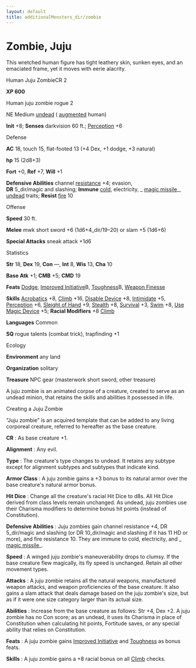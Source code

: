 ```yaml
---
layout: default
title: additionalMonsters_dir/zombie
---
```

# Zombie, Juju

This wretched human figure has tight leathery skin, sunken eyes, and an emaciated frame, yet it moves with eerie alacrity.

Human Juju ZombieCR 2

**XP 600**

Human juju zombie rogue 2

NE Medium [undead](monsters_dir/creatureTypes#_undead) ( [augmented](monsters_dir/creatureTypes#_augmented-subtype) human)

**Init** +8; **Senses** darkvision 60 ft.; [Perception](additionalMonsters_dir/../skills_dir/perception#_perception) +6

Defense

**AC** 18, touch 15, flat-footed 13 (+4 Dex, +1 dodge, +3 natural)

**hp** 15 (2d8+3)

**Fort** +0, **Ref** +7, **Will** +1

**Defensive Abilities** channel [resistance](monsters_dir/universalMonsterRules#_resistance) +4; evasion,   
**DR** 5_dir/magic and slashing; **Immune** [cold](monsters_dir/creatureTypes#_cold-subtype), electricity, _ [magic missile](additionalMonsters_dir/../spells_dir/magicMissile#_magic-missile)_, [undead](monsters_dir/creatureTypes#_undead) traits; **Resist** [fire](monsters_dir/creatureTypes#_fire-subtype) 10

Offense

**Speed** 30 ft.

**Melee** mwk short sword +6 (1d6+4_dir/19–20) or slam +5 (1d6+6)

**Special Attacks** sneak attack +1d6

Statistics

**Str** 18, **Dex** 19, **Con** —, **Int** 8, **Wis** 13, **Cha** 10

**Base Atk** +1; **CMB** +5; **CMD** 19

**Feats** [Dodge](additionalMonsters_dir/../feats#_dodge), [Improved Initiative](additionalMonsters_dir/../feats#_improved-initiative)B, [Toughness](additionalMonsters_dir/../feats#_toughness)B, [Weapon Finesse](additionalMonsters_dir/../feats#_weapon-finesse)

**Skills** [Acrobatics](additionalMonsters_dir/../skills_dir/acrobatics#_acrobatics) +8, [Climb](additionalMonsters_dir/../skills_dir/climb#_climb) +16, [Disable Device](additionalMonsters_dir/../skills_dir/disableDevice#_disable-device) +8, [Intimidate](additionalMonsters_dir/../skills_dir/intimidate#_intimidate) +5, [Perception](additionalMonsters_dir/../skills_dir/perception#_perception) +6, [Sleight of Hand](additionalMonsters_dir/../skills_dir/sleightOfHand#_sleight-of-hand) +9, [Stealth](additionalMonsters_dir/../skills_dir/stealth#_stealth) +8, [Survival](additionalMonsters_dir/../skills_dir/survival#_survival) +3, [Swim](additionalMonsters_dir/../skills_dir/swim#_swim) +8, [Use Magic Device](additionalMonsters_dir/../skills_dir/useMagicDevice#_use-magic-device) +5; **Racial Modifiers** +8 [Climb](additionalMonsters_dir/../skills_dir/climb#_climb)

**Languages** Common

**SQ** rogue talents (combat trick), trapfinding +1

Ecology

**Environment** any land

**Organization** solitary

**Treasure** NPC gear (masterwork short sword, other treasure)

A juju zombie is an animated corpse of a creature, created to serve as an undead minion, that retains the skills and abilities it possessed in life.

Creating a Juju Zombie

“Juju zombie” is an acquired template that can be added to any living corporeal creature, referred to hereafter as the base creature.

**CR** : As base creature +1.

**Alignment** : Any evil.

**Type** : The creature's type changes to undead. It retains any subtype except for alignment subtypes and subtypes that indicate kind.

**Armor Class** : A juju zombie gains a +3 bonus to its natural armor over the base creature's natural armor bonus.

**Hit Dice** : Change all the creature's racial Hit Dice to d8s. All Hit Dice derived from class levels remain unchanged. As undead, juju zombies use their Charisma modifiers to determine bonus hit points (instead of Constitution).

**Defensive Abilities** : Juju zombies gain channel resistance +4, DR 5_dir/magic and slashing (or DR 10_dir/magic and slashing if it has 11 HD or more), and fire resistance 10. They are immune to cold, electricity, and _ [magic missile](additionalMonsters_dir/../spells_dir/magicMissile#_magic-missile)_.

**Speed** : A winged juju zombie's maneuverability drops to clumsy. If the base creature flew magically, its fly speed is unchanged. Retain all other movement types.

**Attacks** : A juju zombie retains all the natural weapons, manufactured weapon attacks, and weapon proficiencies of the base creature. It also gains a slam attack that deals damage based on the juju zombie's size, but as if it were one size category larger than its actual size.

**Abilities** : Increase from the base creature as follows: Str +4, Dex +2. A juju zombie has no Con score; as an undead, it uses its Charisma in place of Constitution when calculating hit points, Fortitude saves, or any special ability that relies on Constitution.

**Feats** : A juju zombie gains [Improved Initiative](additionalMonsters_dir/../feats#_improved-initiative) and [Toughness](additionalMonsters_dir/../feats#_toughness) as bonus feats.

**Skills** : A juju zombie gains a +8 racial bonus on all [Climb](additionalMonsters_dir/../skills_dir/climb#_climb) checks.

